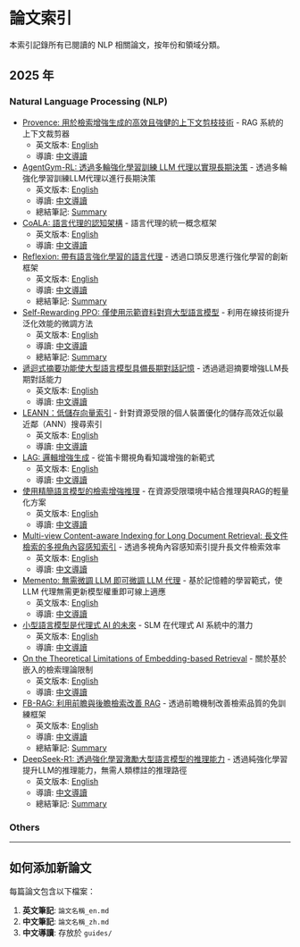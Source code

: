 # 論文索引

本索引記錄所有已閱讀的 NLP 相關論文，按年份和領域分類。

## 2025 年

### Natural Language Processing (NLP)
- [Provence: 用於檢索增強生成的高效且強健的上下文剪枝技術](2025/nlp/provence-efficient-and-robust-context-pruning-for-retrieval-augmented-generation/provence_zh.md) - RAG 系統的上下文裁剪器
  - 英文版本: [English](2025/nlp/provence-efficient-and-robust-context-pruning-for-retrieval-augmented-generation/provence_en.md)
  - 導讀: [中文導讀](../guides/2025/provence_guide.md)
- [AgentGym-RL: 透過多輪強化學習訓練 LLM 代理以實現長期決策](2025/nlp/agentgym-rl-training-llm-agents-for-long-horizon-decision-making-through-multi-turn-reinforcement-learning/agentgym_rl_zh.md) - 透過多輪強化學習訓練LLM代理以進行長期決策
  - 英文版本: [English](2025/nlp/agentgym-rl-training-llm-agents-for-long-horizon-decision-making-through-multi-turn-reinforcement-learning/agentgym_rl_en.md)
  - 導讀: [中文導讀](../guides/2025/agentgym_rl_guide.md)
  - 總結筆記: [Summary](2025/nlp/agentgym-rl-training-llm-agents-for-long-horizon-decision-making-through-multi-turn-reinforcement-learning/agentgym_rl_summary.md)
- [CoALA: 語言代理的認知架構](2025/nlp/cognitive-architectures-for-language-agents/coala_zh.md) - 語言代理的統一概念框架
  - 英文版本: [English](2025/nlp/cognitive-architectures-for-language-agents/coala_en.md)
  - 導讀: [中文導讀](../guides/2025/coala_guide.md)
- [Reflexion: 帶有語言強化學習的語言代理](2025/nlp/reflexion-language-agents-with-verbal-reinforcement-learning/reflexion_zh.md) - 透過口頭反思進行強化學習的創新框架
  - 英文版本: [English](2025/nlp/reflexion-language-agents-with-verbal-reinforcement-learning/reflexion_en.md)
  - 導讀: [中文導讀](../guides/2025/reflexion_guide.md)
  - 總結筆記: [Summary](2025/nlp/reflexion-language-agents-with-verbal-reinforcement-learning/reflexion_summary.md)
- [Self-Rewarding PPO: 僅使用示範資料對齊大型語言模型](2025/nlp/self-rewards-ppo-aligning-llm-demonstration-only/self_rewards_ppo_zh.md) - 利用在線技術提升泛化效能的微調方法
  - 英文版本: [English](2025/nlp/self-rewards-ppo-aligning-llm-demonstration-only/self_rewards_ppo_en.md)
  - 導讀: [中文導讀](../guides/2025/self_rewards_ppo_guide.md)
  - 總結筆記: [Summary](2025/nlp/self-rewards-ppo-aligning-llm-demonstration-only/self_rewards_ppo_summary.md)
- [遞迴式摘要功能使大型語言模型具備長期對話記憶](2025/nlp/recursively-summarizing-enables-long-term-dialogue-memory-in-large-language-models/recursive-memory_zh.md) - 透過遞迴摘要增強LLM長期對話能力
  - 英文版本: [English](2025/nlp/recursively-summarizing-enables-long-term-dialogue-memory-in-large-language-models/recursive-memory_en.md)
  - 導讀: [中文導讀](../guides/2025/recursive-memory_guide.md)
- [LEANN：低儲存向量索引](2025/nlp/leann-low-storage-vector-index/leann_zh.md) - 針對資源受限的個人裝置優化的儲存高效近似最近鄰（ANN）搜尋索引
  - 英文版本: [English](2025/nlp/leann-low-storage-vector-index/leann_en.md)
  - 導讀: [中文導讀](../guides/2025/leann_guide.md)
- [LAG: 邏輯增強生成](2025/nlp/lag-logic-augmented-generation-from-a-cartesian-perspective/lag_zh.md) - 從笛卡爾視角看知識增強的新範式
  - 英文版本: [English](2025/nlp/lag-logic-augmented-generation-from-a-cartesian-perspective/lag_en.md)
  - 導讀: [中文導讀](../guides/2025/lag_guide.md)
- [使用精簡語言模型的檢索增強推理](2025/nlp/retrieval-augmented-reasoning-with-lean-language-models/rag-lean_zh.md) - 在資源受限環境中結合推理與RAG的輕量化方案
  - 英文版本: [English](2025/nlp/retrieval-augmented-reasoning-with-lean-language-models/rag-lean_en.md)
  - 導讀: [中文導讀](../guides/2025/rag-lean_guide.md)
- [Multi-view Content-aware Indexing for Long Document Retrieval: 長文件檢索的多視角內容感知索引](2025/nlp/multi-view-content-aware-indexing-for-long-document-retrieval/multi_view_zh.md) - 透過多視角內容感知索引提升長文件檢索效率
  - 英文版本: [English](2025/nlp/multi-view-content-aware-indexing-for-long-document-retrieval/multi_view_en.md)
  - 導讀: [中文導讀](../guides/2025/multi_view_guide.md)
- [Memento: 無需微調 LLM 即可微調 LLM 代理](2025/nlp/memento-fine-tuning-llm-agents-without-fine-tuning-llms/memento_zh.md) - 基於記憶體的學習範式，使 LLM 代理無需更新模型權重即可線上適應
  - 英文版本: [English](2025/nlp/memento-fine-tuning-llm-agents-without-fine-tuning-llms/memento_en.md)
  - 導讀: [中文導讀](../guides/2025/memento_guide.md)
- [小型語言模型是代理式 AI 的未來](2025/nlp/small-language-models-are-the-future-of-agentic-ai/slm-agent-ai_zh.md) - SLM 在代理式 AI 系統中的潛力
  - 英文版本: [English](2025/nlp/small-language-models-are-the-future-of-agentic-ai/slm-agent-ai_en.md)
  - 導讀: [中文導讀](../guides/2025/slm-agent-ai_guide.md)
- [On the Theoretical Limitations of Embedding-based Retrieval](2025/nlp/on-the-theoretical-limitations-of-embedding-based-retrieval/retrieval-limitations_zh.md) - 關於基於嵌入的檢索理論限制
  - 英文版本: [English](2025/nlp/on-the-theoretical-limitations-of-embedding-based-retrieval/retrieval-limitations_en.md)
  - 導讀: [中文導讀](../guides/2025/retrieval-limitations_guide.md)
- [FB-RAG: 利用前瞻與後瞻檢索改善 RAG](2025/nlp/fb-rag-improving-rag-with-forward-and-backward-lookup/fb_rag_zh.md) - 透過前瞻機制改善檢索品質的免訓練框架
  - 英文版本: [English](2025/nlp/fb-rag-improving-rag-with-forward-and-backward-lookup/fb_rag_en.md)
  - 導讀: [中文導讀](../guides/2025/fb_rag_guide.md)
  - 總結筆記: [Summary](2025/nlp/fb-rag-improving-rag-with-forward-and-backward-lookup/fb_rag_summary.md)
- [DeepSeek-R1: 透過強化學習激勵大型語言模型的推理能力](2025/nlp/deepseek-r1-incentivizes-reasoning-in-llms-through-reinforcement-learning/deepseek_r1_rlhf_zh.md) - 透過純強化學習提升LLM的推理能力，無需人類標註的推理路徑
  - 英文版本: [English](2025/nlp/deepseek-r1-incentivizes-reasoning-in-llms-through-reinforcement-learning/deepseek_r1_rlhf_en.md)
  - 導讀: [中文導讀](../guides/2025/deepseek_r1_rlhf_guide.md)
  - 總結筆記: [Summary](2025/nlp/deepseek-r1-incentivizes-reasoning-in-llms-through-reinforcement-learning/deepseek_r1_rlhf_summary.md)

### Others
<!-- 在此添加其他領域相關論文 -->

---

## 如何添加新論文

每篇論文包含以下檔案：
1. **英文筆記**: `論文名稱_en.md`
2. **中文筆記**: `論文名稱_zh.md` 
3. **中文導讀**: 存放於 `guides/`